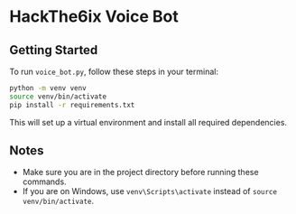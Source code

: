 # HackThe6ix Voice Bot

## Getting Started

To run `voice_bot.py`, follow these steps in your terminal:

```bash
python -m venv venv
source venv/bin/activate
pip install -r requirements.txt
```

This will set up a virtual environment and install all required dependencies.

## Notes

- Make sure you are in the project directory before running these commands.
- If you are on Windows, use `venv\Scripts\activate` instead of `source venv/bin/activate`.
